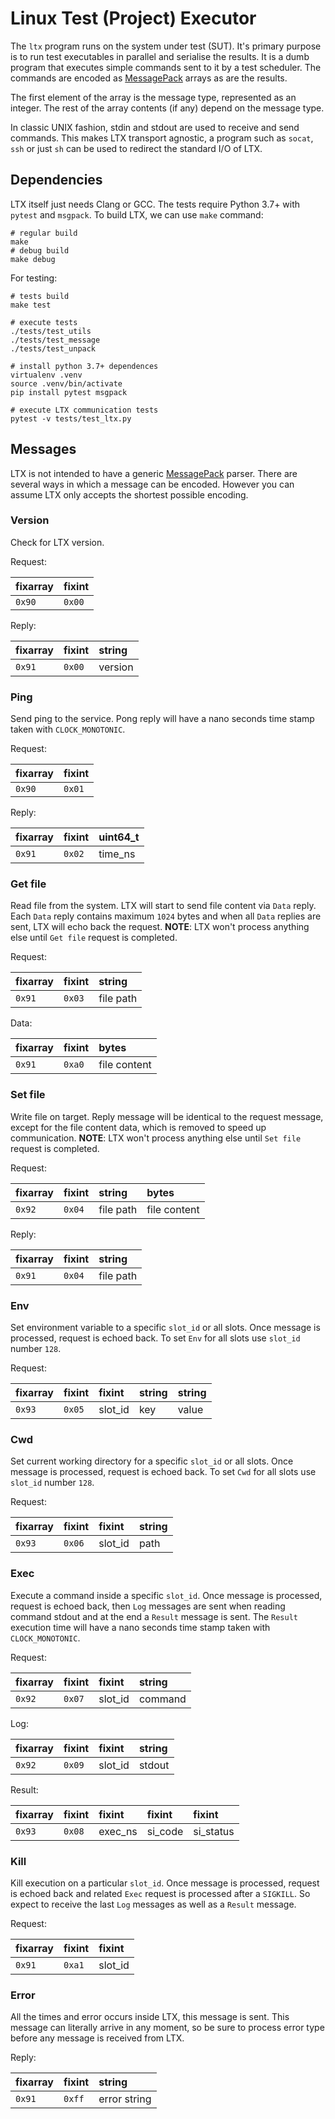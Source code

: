 # Linux Test (Project) Executor

The `ltx` program runs on the system under test (SUT). It's primary
purpose is to run test executables in parallel and serialise the
results. It is a dumb program that executes simple commands sent to it
by a test scheduler. The commands are encoded as [MessagePack] arrays as
are the results.

The first element of the array is the message type, represented as an
integer. The rest of the array contents (if any) depend on the message
type.

In classic UNIX fashion, stdin and stdout are used to receive and send
commands. This makes LTX transport agnostic, a program such as
`socat`, `ssh` or just `sh` can be used to redirect the standard I/O
of LTX.

## Dependencies

LTX itself just needs Clang or GCC. The tests require Python 3.7+ with
`pytest` and `msgpack`. To build LTX, we can use `make` command:

    # regular build
    make
    # debug build
    make debug

For testing:

    # tests build
    make test

    # execute tests
    ./tests/test_utils
    ./tests/test_message
    ./tests/test_unpack

    # install python 3.7+ dependences
    virtualenv .venv
    source .venv/bin/activate
    pip install pytest msgpack

    # execute LTX communication tests
    pytest -v tests/test_ltx.py


## Messages

LTX is not intended to have a generic [MessagePack] parser. There are
several ways in which a message can be encoded. However you can assume
LTX only accepts the shortest possible encoding.

### Version

Check for LTX version.

Request:

| fixarray | fixint |
|:---------|:-------|
| `0x90`   | `0x00` |

Reply:

| fixarray | fixint | string   |
|:---------|:-------|:---------|
| `0x91`   | `0x00` | version  |

### Ping

Send ping to the service. Pong reply will have a nano seconds time stamp taken
with `CLOCK_MONOTONIC`.

Request:

| fixarray | fixint |
|:---------|:-------|
| `0x90`   | `0x01` |

Reply:

| fixarray | fixint | uint64_t |
|:---------|:-------|:---------|
| `0x91`   | `0x02` | time_ns  |

### Get file

Read file from the system. LTX will start to send file content via `Data` reply.
Each `Data` reply contains maximum `1024` bytes and when all `Data` replies are
sent, LTX will echo back the request. **NOTE**: LTX won't process anything else
until `Get file` request is completed.

Request:

| fixarray | fixint | string    |
|:---------|:-------|:----------|
| `0x91`   | `0x03` | file path |

Data:

| fixarray | fixint | bytes        |
|:---------|:-------|:-------------|
| `0x91`   | `0xa0` | file content |

### Set file

Write file on target. Reply message will be identical to the request message,
except for the file content data, which is removed to speed up communication.
**NOTE**: LTX won't process anything else until `Set file` request is completed.

Request:

| fixarray | fixint | string    | bytes        |
|:---------|:-------|:----------|:-------------|
| `0x92`   | `0x04` | file path | file content |

Reply:

| fixarray | fixint | string    |
|:---------|:-------|:----------|
| `0x91`   | `0x04` | file path |

### Env

Set environment variable to a specific `slot_id` or all slots. Once message is
processed, request is echoed back. To set `Env` for all slots use `slot_id`
number `128`.

Request:

| fixarray | fixint | fixint  | string | string |
|:---------|:-------|:------- |:-------|:-------|
| `0x93`   | `0x05` | slot_id | key    | value  |

### Cwd

Set current working directory for a specific `slot_id` or all slots. Once
message is processed, request is echoed back. To set `Cwd` for all slots use
`slot_id` number `128`.

Request:

| fixarray | fixint | fixint  | string |
|:---------|:-------|:------- |:-------|
| `0x93`   | `0x06` | slot_id | path   |

### Exec

Execute a command inside a specific `slot_id`. Once message is processed,
request is echoed back, then `Log` messages are sent when reading command
stdout and at the end a `Result` message is sent. The `Result` execution time
will have a nano seconds time stamp taken with `CLOCK_MONOTONIC`.

Request:

| fixarray | fixint | fixint  | string    |
|:---------|:-------|:------- |:----------|
| `0x92`   | `0x07` | slot_id | command   |

Log:

| fixarray | fixint | fixint  | string    |
|:---------|:-------|:------- |:----------|
| `0x92`   | `0x09` | slot_id | stdout    |

Result:

| fixarray | fixint | fixint  | fixint  | fixint    |
|:---------|:-------|:--------|:--------|:----------|
| `0x93`   | `0x08` | exec_ns | si_code | si_status |

### Kill

Kill execution on a particular `slot_id`. Once message is processed, request is
echoed back and related `Exec` request is processed after a `SIGKILL`. So expect
to receive the last `Log` messages as well as a `Result` message.

Request:

| fixarray | fixint | fixint  |
|:---------|:-------|:------- |
| `0x91`   | `0xa1` | slot_id |

### Error

All the times and error occurs inside LTX, this message is sent. This message
can literally arrive in any moment, so be sure to process error type before any
message is received from LTX.

Reply:

| fixarray | fixint | string       |
|:---------|:-------|:-------------|
| `0x91`   | `0xff` | error string |


[MessagePack]: https://github.com/msgpack/msgpack/blob/master/spec.md
